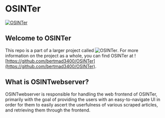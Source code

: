 # OSINTer
[![OSINTer](https://raw.githubusercontent.com/bertmad3400/OSINTer/master/logo.png)](https://osinter.dk)

## Welcome to OSINTer
This repo is a part of a larger project called ![OSINTer](https://github.com/bertmad3400/OSINTer). For more information on the project as a whole, you can find OSINTer at ![https://github.com/bertmad3400/OSINTer](https://github.com/bertmad3400/OSINTer).

## What is OSINTwebserver?
OSINTwebserver is responsible for handling the web frontend of OSINTer, primarily with the goal of providing the users with an easy-to-navigate UI in order for them to easily ascert the userfulness of various scraped articles, and retrieving them through the frontend.
